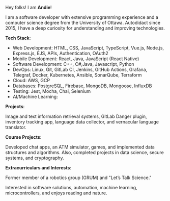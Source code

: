 Hey folks! I am **Andie**!

I am a software developer with extensive programming experience and a computer science degree from the University of Ottawa.
Autodidact since 2015, I have a deep curiosity for understanding and improving technologies.


**Tech Stack**:

- Web Development: HTML, CSS, JavaScript, TypeScript, Vue.js, Node.js, Express.js, EJS, APIs, Authentication, OAuth2
- Mobile Development: React, Java, JavaScript (React Native)
- Software Development: C++, C#,Java, Javascript, Python
- DevOps: Linux, Git, GitLab CI, Jenkins, GitHub Actions, Grafana, Telegraf, Docker, Kubernetes, Ansible, SonarQube, Terraform
- Cloud: AWS, GCP
- Databases: PostgreSQL, Firebase, MongoDB, Mongoose, InfluxDB
- Testing: Jest, Mocha, Chai, Selenium
- AI/Machine Learning: 

**Projects**:

Image and text information retrieval systems, GitLab Danger plugin, inventory tracking app, language data collector, and vernacular language translator.

**Course Projects**:

Developed chat apps, an ATM simulator, games, and implemented data structures and algorithms. 
Also, completed projects in data science, secure systems, and cryptography.

**Extracurriculars and Interests**:

Former member of a robotics group (GRUM) and "Let’s Talk Science."

Interested in software solutions, automation, machine learning, microcontrollers, and enjoys reading and nature.
